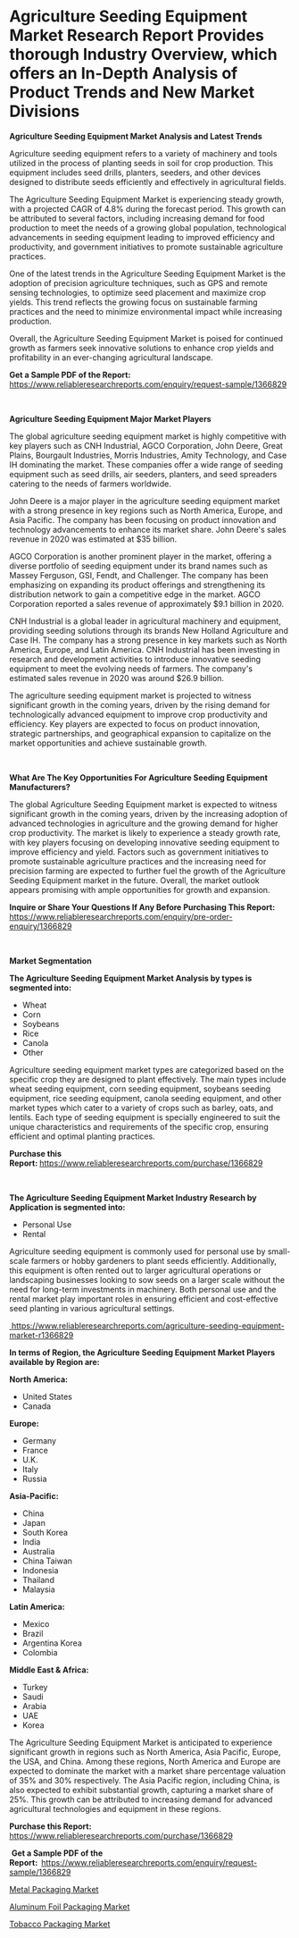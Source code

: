 <p><h1>Agriculture Seeding Equipment Market Research Report Provides thorough Industry Overview, which offers an In-Depth Analysis of Product Trends and New Market Divisions</h1></p><p><strong>Agriculture Seeding Equipment Market Analysis and Latest Trends</strong></p>
<p><p>Agriculture seeding equipment refers to a variety of machinery and tools utilized in the process of planting seeds in soil for crop production. This equipment includes seed drills, planters, seeders, and other devices designed to distribute seeds efficiently and effectively in agricultural fields.</p><p>The Agriculture Seeding Equipment Market is experiencing steady growth, with a projected CAGR of 4.8% during the forecast period. This growth can be attributed to several factors, including increasing demand for food production to meet the needs of a growing global population, technological advancements in seeding equipment leading to improved efficiency and productivity, and government initiatives to promote sustainable agriculture practices.</p><p>One of the latest trends in the Agriculture Seeding Equipment Market is the adoption of precision agriculture techniques, such as GPS and remote sensing technologies, to optimize seed placement and maximize crop yields. This trend reflects the growing focus on sustainable farming practices and the need to minimize environmental impact while increasing production.</p><p>Overall, the Agriculture Seeding Equipment Market is poised for continued growth as farmers seek innovative solutions to enhance crop yields and profitability in an ever-changing agricultural landscape.</p></p>
<p><strong>Get a Sample PDF of the Report:&nbsp;</strong> <a href="https://www.reliableresearchreports.com/enquiry/request-sample/1366829">https://www.reliableresearchreports.com/enquiry/request-sample/1366829</a></p>
<p>&nbsp;</p>
<p><strong>Agriculture Seeding Equipment Major Market Players</strong></p>
<p><p>The global agriculture seeding equipment market is highly competitive with key players such as CNH Industrial, AGCO Corporation, John Deere, Great Plains, Bourgault Industries, Morris Industries, Amity Technology, and Case IH dominating the market. These companies offer a wide range of seeding equipment such as seed drills, air seeders, planters, and seed spreaders catering to the needs of farmers worldwide.</p><p>John Deere is a major player in the agriculture seeding equipment market with a strong presence in key regions such as North America, Europe, and Asia Pacific. The company has been focusing on product innovation and technology advancements to enhance its market share. John Deere's sales revenue in 2020 was estimated at $35 billion.</p><p>AGCO Corporation is another prominent player in the market, offering a diverse portfolio of seeding equipment under its brand names such as Massey Ferguson, GSI, Fendt, and Challenger. The company has been emphasizing on expanding its product offerings and strengthening its distribution network to gain a competitive edge in the market. AGCO Corporation reported a sales revenue of approximately $9.1 billion in 2020.</p><p>CNH Industrial is a global leader in agricultural machinery and equipment, providing seeding solutions through its brands New Holland Agriculture and Case IH. The company has a strong presence in key markets such as North America, Europe, and Latin America. CNH Industrial has been investing in research and development activities to introduce innovative seeding equipment to meet the evolving needs of farmers. The company's estimated sales revenue in 2020 was around $26.9 billion.</p><p>The agriculture seeding equipment market is projected to witness significant growth in the coming years, driven by the rising demand for technologically advanced equipment to improve crop productivity and efficiency. Key players are expected to focus on product innovation, strategic partnerships, and geographical expansion to capitalize on the market opportunities and achieve sustainable growth.</p></p>
<p>&nbsp;</p>
<p><strong>What Are The Key Opportunities For Agriculture Seeding Equipment Manufacturers?</strong></p>
<p><p>The global Agriculture Seeding Equipment market is expected to witness significant growth in the coming years, driven by the increasing adoption of advanced technologies in agriculture and the growing demand for higher crop productivity. The market is likely to experience a steady growth rate, with key players focusing on developing innovative seeding equipment to improve efficiency and yield. Factors such as government initiatives to promote sustainable agriculture practices and the increasing need for precision farming are expected to further fuel the growth of the Agriculture Seeding Equipment market in the future. Overall, the market outlook appears promising with ample opportunities for growth and expansion.</p></p>
<p><strong>Inquire or Share Your Questions If Any Before Purchasing This Report:</strong> <a href="https://www.reliableresearchreports.com/enquiry/pre-order-enquiry/1366829">https://www.reliableresearchreports.com/enquiry/pre-order-enquiry/1366829</a></p>
<p>&nbsp;</p>
<p><strong>Market Segmentation</strong></p>
<p><strong>The Agriculture Seeding Equipment Market Analysis by types is segmented into:</strong></p>
<p><ul><li>Wheat</li><li>Corn</li><li>Soybeans</li><li>Rice</li><li>Canola</li><li>Other</li></ul></p>
<p><p>Agriculture seeding equipment market types are categorized based on the specific crop they are designed to plant effectively. The main types include wheat seeding equipment, corn seeding equipment, soybeans seeding equipment, rice seeding equipment, canola seeding equipment, and other market types which cater to a variety of crops such as barley, oats, and lentils. Each type of seeding equipment is specially engineered to suit the unique characteristics and requirements of the specific crop, ensuring efficient and optimal planting practices.</p></p>
<p><strong>Purchase this Report:&nbsp;</strong><a href="https://www.reliableresearchreports.com/purchase/1366829">https://www.reliableresearchreports.com/purchase/1366829</a></p>
<p>&nbsp;</p>
<p><strong>The Agriculture Seeding Equipment Market Industry Research by Application is segmented into:</strong></p>
<p><ul><li>Personal Use</li><li>Rental</li></ul></p>
<p><p>Agriculture seeding equipment is commonly used for personal use by small-scale farmers or hobby gardeners to plant seeds efficiently. Additionally, this equipment is often rented out to larger agricultural operations or landscaping businesses looking to sow seeds on a larger scale without the need for long-term investments in machinery. Both personal use and the rental market play important roles in ensuring efficient and cost-effective seed planting in various agricultural settings.</p></p>
<p><a href="https://www.reliableresearchreports.com/agriculture-seeding-equipment-market-r1366829">&nbsp;https://www.reliableresearchreports.com/agriculture-seeding-equipment-market-r1366829</a></p>
<p><strong>In terms of Region, the Agriculture Seeding Equipment Market Players available by Region are:</strong></p>
<p>
    <p> <strong> North America: </strong>
        <ul>
            <li>United States</li>
            <li>Canada</li>
        </ul>
        </p> 
    <p> <strong> Europe: </strong>
        <ul>
            <li>Germany</li>
            <li>France</li>
            <li>U.K.</li>
            <li>Italy</li>
            <li>Russia</li>
        </ul>
        </p> 
    <p> <strong> Asia-Pacific: </strong>
        <ul>
            <li>China</li>
            <li>Japan</li>
            <li>South Korea</li>
            <li>India</li>
            <li>Australia</li>
            <li>China Taiwan</li>
            <li>Indonesia</li>
            <li>Thailand</li>
            <li>Malaysia</li>
        </ul>
        </p> 
    <p> <strong> Latin America: </strong>
        <ul>
            <li>Mexico</li>
            <li>Brazil</li>
            <li>Argentina Korea</li>
            <li>Colombia</li>
        </ul>
        </p> 
    <p> <strong> Middle East & Africa: </strong>
        <ul>
            <li>Turkey</li>
            <li>Saudi</li>
            <li>Arabia</li>
            <li>UAE</li>
            <li>Korea</li>
        </ul>
    </p>
    </p>
<p><p>The Agriculture Seeding Equipment Market is anticipated to experience significant growth in regions such as North America, Asia Pacific, Europe, the USA, and China. Among these regions, North America and Europe are expected to dominate the market with a market share percentage valuation of 35% and 30% respectively. The Asia Pacific region, including China, is also expected to exhibit substantial growth, capturing a market share of 25%. This growth can be attributed to increasing demand for advanced agricultural technologies and equipment in these regions.</p></p>
<p><strong>Purchase this Report: </strong><a href="https://www.reliableresearchreports.com/purchase/1366829">https://www.reliableresearchreports.com/purchase/1366829</a></p>
<p>&nbsp;<strong>Get a Sample PDF of the Report:&nbsp;&nbsp;</strong><a href="https://www.reliableresearchreports.com/enquiry/request-sample/1366829">https://www.reliableresearchreports.com/enquiry/request-sample/1366829</a></p>
<p><strong></strong></p>
<p><p><a href="https://github.com/yadanielu/Market-Research-Report-List-1/blob/main/metal-packaging-market.md">Metal Packaging Market</a></p><p><a href="https://github.com/qrkceaah30/Market-Research-Report-List-1/blob/main/aluminum-foil-packaging-market.md">Aluminum Foil Packaging Market</a></p><p><a href="https://github.com/lsapaaep8/Market-Research-Report-List-1/blob/main/tobacco-packaging-market.md">Tobacco Packaging Market</a></p></p>